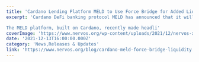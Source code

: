 ```yaml
---
title: 'Cardano Lending Platform MELD to Use Force Bridge for Added Liquidity'
excerpt: 'Cardano DeFi banking protocol MELD has announced that it will be utilizing the Force Bridge as a way to increase liquidity for its platform. 

The MELD platform, built on Cardano, recently made headli'
coverImage: 'https://www.nervos.org/wp-content/uploads/2021/12/nervos-x-meld-01-810x456.png'
date: '2021-12-13T16:00:00.000Z'
category: 'News,Releases & Updates'
link: 'https://www.nervos.org/blog/cardano-meld-force-bridge-liquidity'
---
```


